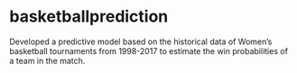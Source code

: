 # basketballprediction
Developed a predictive model based on the historical data of Women’s basketball tournaments from 1998-2017 to estimate the win probabilities of a team in the match.
